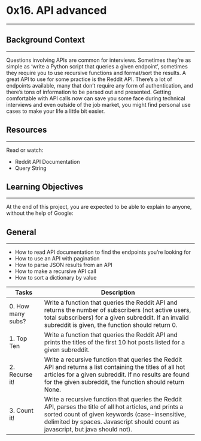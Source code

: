 # 0x16. API advanced
---
## Background Context
---
Questions involving APIs are common for interviews. Sometimes they’re as simple as ‘write a Python script that queries a given endpoint’, sometimes they require you to use recursive functions and format/sort the results.
A great API to use for some practice is the Reddit API. There’s a lot of endpoints available, many that don’t require any form of authentication, and there’s tons of information to be parsed out and presented. Getting comfortable with API calls now can save you some face during technical interviews and even outside of the job market, you might find personal use cases to make your life a little bit easier.

## Resources
---
Read or watch:
 * Reddit API Documentation
 * Query String
## Learning Objectives
---
At the end of this project, you are expected to be able to explain to anyone, without the help of Google:

## General
---
 * How to read API documentation to find the endpoints you’re looking for
 * How to use an API with pagination
 * How to parse JSON results from an API
 * How to make a recursive API call
 * How to sort a dictionary by value
 
| Tasks | Description|
| --- | --- |
| 0. How many subs? | Write a function that queries the Reddit API and returns the number of subscribers (not active users, total subscribers) for a given subreddit. If an invalid subreddit is given, the function should return 0. |
| 1. Top Ten | Write a function that queries the Reddit API and prints the titles of the first 10 hot posts listed for a given subreddit. |
| 2. Recurse it! | Write a recursive function that queries the Reddit API and returns a list containing the titles of all hot articles for a given subreddit. If no results are found for the given subreddit, the function should return None. | 
| 3. Count it! | Write a recursive function that queries the Reddit API, parses the title of all hot articles, and prints a sorted count of given keywords (case-insensitive, delimited by spaces. Javascript should count as javascript, but java should not). |
